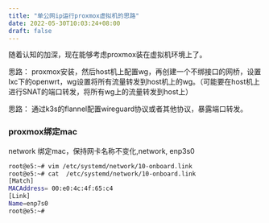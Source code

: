 ```yaml
---
title: "单公网ip运行proxmox虚拟机的思路"
date: 2022-05-30T10:03:24+08:00
draft: false
---
```


随着认知的加深，现在能够考虑proxmox装在虚拟机环境上了。

思路： proxmox安装，然后host机上配置wg，再创建一个不绑接口的网桥，设置lxc下的openwrt，wg设置将所有流量转发到host机上的wg。（可能要在host机上进行SNAT的端口转发，将所有wg上的流量转发到host上）

思路： 通过k3s的flannel配置wireguard协议或者其他协议，暴露端口转发。

### proxmox绑定mac

network 绑定mac，保持网卡名称不变化,network, enp3s0

```Bash
root@e5:~# vim /etc/systemd/network/10-onboard.link 
root@e5:~# cat  /etc/systemd/network/10-onboard.link 
[Match]
MACAddress= 00:e0:4c:4f:65:c4
[Link]
Name=enp7s0
root@e5:~# 
```

